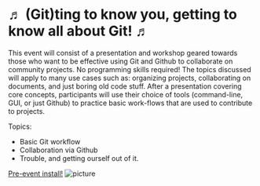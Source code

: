 ♬ (Git)ting to know you, getting to know all about Git! ♬
=========================================================

This event will consist of a presentation and workshop geared towards those who want to be effective using Git and Github to collaborate on community projects. No programming skills required! The topics discussed will apply to many use cases such as: organizing projects, collaborating on documents, and just boring old code stuff.
After a presentation covering core concepts, participants will use their choice of tools (command-line, GUI, or just Github) to practice basic work-flows that are used to contribute to projects.

Topics:
- Basic Git workflow
- Collaboration via Github
- Trouble, and getting ourself out of it.

[Pre-event install!](https://github.com/mikedillion/gitting_to_know_you/blob/master/pre-event_install.md)
![picture](http://cdn.acidcow.com/pics/20110615/adorable_cat_loving_monkey_02.jpg)
